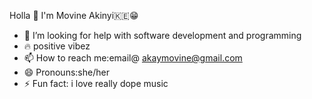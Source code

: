 Holla 👋
I'm Movine Akinyi🇰🇪😁

- 🤔 I’m looking for help with software development and programming
- 🔥 positive vibez
- 📫 How to reach me:email@ akaymovine@gmail.com
- 😄 Pronouns:she/her
- ⚡ Fun fact: i love really dope music

